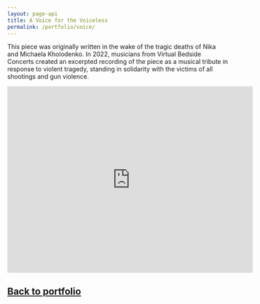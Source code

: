 ```yaml
---
layout: page-api
title: A Voice for the Voiceless
permalink: /portfolio/voice/
---
```


This piece was originally written in the wake of the tragic deaths of Nika and Michaela Kholodenko. In 2022, musicians from Virtual Bedside Concerts created an excerpted recording of the piece as a musical tribute in response to violent tragedy, standing in solidarity with the victims of all shootings and gun violence.

<iframe width="560" height="425" src="https://www.youtube-nocookie.com/embed/70LqqGDZQfk" title="YouTube video player" frameborder="0" allow="accelerometer; autoplay; clipboard-write; encrypted-media; gyroscope; picture-in-picture; web-share" allowfullscreen></iframe>

## [Back to portfolio](https://tekne-creative.github.io/tekne/portfolio/#-music-compositions-)